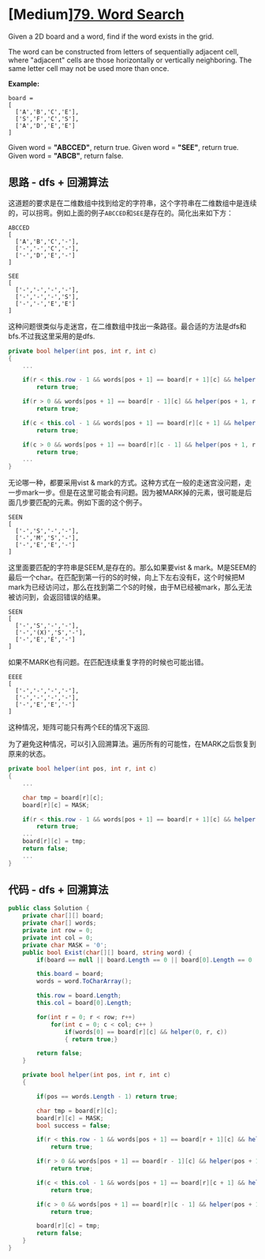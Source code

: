 # [Medium][79. Word Search](https://leetcode.com/problems/word-search/)

Given a 2D board and a word, find if the word exists in the grid.

The word can be constructed from letters of sequentially adjacent cell, where "adjacent" cells are those horizontally or vertically neighboring. The same letter cell may not be used more than once.

**Example:**

```text
board =
[
  ['A','B','C','E'],
  ['S','F','C','S'],
  ['A','D','E','E']
]
```

Given word = **"ABCCED"**, return true.
Given word = **"SEE"**, return true.
Given word = **"ABCB"**, return false.

## 思路 - dfs + 回溯算法

这道题的要求是在二维数组中找到给定的字符串，这个字符串在二维数组中是连续的，可以拐弯。例如上面的例子`ABCCED`和`SEE`是存在的。简化出来如下方：

```text
ABCCED
[
  ['A','B','C','-'],
  ['-','-','C','-'],
  ['-','D','E','-']
]
```

```text
SEE
[
  ['-','-','-','-'],
  ['-','-','-','S'],
  ['-','-','E','E']
]
```

这种问题很类似与走迷宫，在二维数组中找出一条路径。最合适的方法是dfs和bfs.不过我这里采用的是dfs.

```csharp
private bool helper(int pos, int r, int c)
{
    ...

    if(r < this.row - 1 && words[pos + 1] == board[r + 1][c] && helper(pos + 1, r + 1, c))
        return true;

    if(r > 0 && words[pos + 1] == board[r - 1][c] && helper(pos + 1, r - 1, c))
        return true;

    if(c < this.col - 1 && words[pos + 1] == board[r][c + 1] && helper(pos + 1, r, c + 1))
        return true;

    if(c > 0 && words[pos + 1] == board[r][c - 1] && helper(pos + 1, r, c - 1))
        return true;
    ...
}
```

无论哪一种，都要采用vist & mark的方式。这种方式在一般的走迷宫没问题，走一步mark一步。但是在这里可能会有问题。因为被MARK掉的元素，很可能是后面几步要匹配的元素。例如下面的这个例子。

```text
SEEN
[
  ['-','S','-','-'],
  ['-','M','S','-'],
  ['-','E','E','-']
]
```

这里面要匹配的字符串是SEEM,是存在的。那么如果要vist & mark。M是SEEM的最后一个char。在匹配到第一行的S的时候，向上下左右没有E，这个时候把M mark为已经访问过，那么在找到第二个S的时候，由于M已经被mark，那么无法被访问到，会返回错误的结果。

```text
SEEN
[
  ['-','S','-','-'],
  ['-','(X)','S','-'],
  ['-','E','E','-']
]
```

如果不MARK也有问题。在匹配连续重复字符的时候也可能出错。

```text
EEEE
[
  ['-','-','-','-'],
  ['-','-','-','-'],
  ['-','E','E','-']
]
```

这种情况，矩阵可能只有两个EE的情况下返回.

为了避免这种情况，可以引入回溯算法。遍历所有的可能性，在MARK之后恢复到原来的状态。

```csharp
private bool helper(int pos, int r, int c)
{
    ...

    char tmp = board[r][c];
    board[r][c] = MASK;

    if(r < this.row - 1 && words[pos + 1] == board[r + 1][c] && helper(pos + 1, r + 1, c))
        return true;
    ...
    board[r][c] = tmp;
    return false;
    ...
}
```

## 代码 - dfs + 回溯算法

```csharp
public class Solution {
    private char[][] board;
    private char[] words;
    private int row = 0;
    private int col = 0;
    private char MASK = '0';
    public bool Exist(char[][] board, string word) {
        if(board == null || board.Length == 0 || board[0].Length == 0 || string.IsNullOrEmpty(word)) return false;

        this.board = board;
        words = word.ToCharArray();

        this.row = board.Length;
        this.col = board[0].Length;

        for(int r = 0; r < row; r++)
            for(int c = 0; c < col; c++ )
                if(words[0] == board[r][c] && helper(0, r, c))
                { return true;}

        return false;
    }

    private bool helper(int pos, int r, int c)
    {

        if(pos == words.Length - 1) return true;

        char tmp = board[r][c];
        board[r][c] = MASK;
        bool success = false;

        if(r < this.row - 1 && words[pos + 1] == board[r + 1][c] && helper(pos + 1, r + 1, c))
            return true;

        if(r > 0 && words[pos + 1] == board[r - 1][c] && helper(pos + 1, r - 1, c))
            return true;

        if(c < this.col - 1 && words[pos + 1] == board[r][c + 1] && helper(pos + 1, r, c + 1))
            return true;

        if(c > 0 && words[pos + 1] == board[r][c - 1] && helper(pos + 1, r, c - 1))
            return true;

        board[r][c] = tmp;
        return false;
    }
}
```
